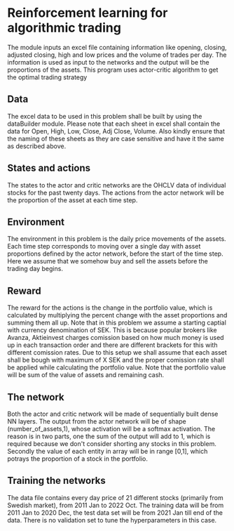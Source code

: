 # Reinforcement learning for algorithmic trading
The module inputs an excel file containing information like opening,
closing, adjusted closing, high and low prices and the volume of 
trades per day. The information is used as input to the networks
and the output will be the proportions of the assets. This program
uses actor-critic algorithm to get the optimal trading strategy

## Data
The excel data to be used in this problem shall be built by using
the dataBuilder module. Please note that each sheet in excel shall
contain the data for Open, High, Low, Close, Adj Close, Volume. 
Also kindly ensure that the naming of these sheets as they 
are case sensitive and have it the same as described above.

## States and actions
The states to the actor and critic networks are the OHCLV data
of individual stocks for the past twenty days. The actions from
the actor network will be the proportion of the asset at each
time step.

## Environment
The environment in this problem is the daily price movements of 
the assets. Each time step corresponds to moving over a single
day with asset proportions defined by the actor network, before
the start of the time step. Here we assume that we somehow buy
and sell the assets before the trading day begins.

## Reward
The reward for the actions is the change in the portfolio value,
which is calculated by multiplying the percent change with the
asset proportions and summing them all up. Note that in this
problem we assume a starting captial with currency denomination
of SEK. This is because popular brokers like Avanza, Aktieinvest
charges comission based on how much money is used up in each 
transaction order and there are different brackets for this with
different comission rates. Due to this setup we shall assume that
each asset shall be bough with maximum of X SEK and the proper 
comission rate shall be applied while calculating the portfolio
value. Note that the portfolio value will be sum of the value 
of assets and remaining cash. 

## The network
Both the actor and critic network will be made of sequentially
built dense NN layers. The output from the actor network will
be of shape (number_of_assets,1), whose activation will be a
softmax activation. The reason is in two parts, one the sum
of the output will add to 1, which is required because we don't
consider shorting any stocks in this problem. Secondly the value
of each entity in array will be in range [0,1], which potrays
the proportion of a stock in the portfolio.

## Training the networks
The data file contains every day price of 21 different stocks
(primarily from Swedish market), from 2011 Jan to 2022 Oct.
The training data will be from 2011 Jan to 2020 Dec, the test
data set will be from 2021 Jan till end of the data. There is 
no validation set to tune the hyperparameters in this case.